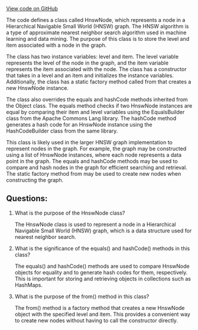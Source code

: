 [View code on GitHub](https://github.com/misbahsy/the-algorithm/ann/src/main/java/com/twitter/ann/hnsw/HnswNode.java)

The code defines a class called HnswNode, which represents a node in a Hierarchical Navigable Small World (HNSW) graph. The HNSW algorithm is a type of approximate nearest neighbor search algorithm used in machine learning and data mining. The purpose of this class is to store the level and item associated with a node in the graph.

The class has two instance variables: level and item. The level variable represents the level of the node in the graph, and the item variable represents the item associated with the node. The class has a constructor that takes in a level and an item and initializes the instance variables. Additionally, the class has a static factory method called from that creates a new HnswNode instance.

The class also overrides the equals and hashCode methods inherited from the Object class. The equals method checks if two HnswNode instances are equal by comparing their item and level variables using the EqualsBuilder class from the Apache Commons Lang library. The hashCode method generates a hash code for an HnswNode instance using the HashCodeBuilder class from the same library.

This class is likely used in the larger HNSW graph implementation to represent nodes in the graph. For example, the graph may be constructed using a list of HnswNode instances, where each node represents a data point in the graph. The equals and hashCode methods may be used to compare and hash nodes in the graph for efficient searching and retrieval. The static factory method from may be used to create new nodes when constructing the graph.
## Questions: 
 1. What is the purpose of the HnswNode class?
    
    The HnswNode class is used to represent a node in a Hierarchical Navigable Small World (HNSW) graph, which is a data structure used for nearest neighbor search.

2. What is the significance of the equals() and hashCode() methods in this class?
    
    The equals() and hashCode() methods are used to compare HnswNode objects for equality and to generate hash codes for them, respectively. This is important for storing and retrieving objects in collections such as HashMaps.

3. What is the purpose of the from() method in this class?
    
    The from() method is a factory method that creates a new HnswNode object with the specified level and item. This provides a convenient way to create new nodes without having to call the constructor directly.